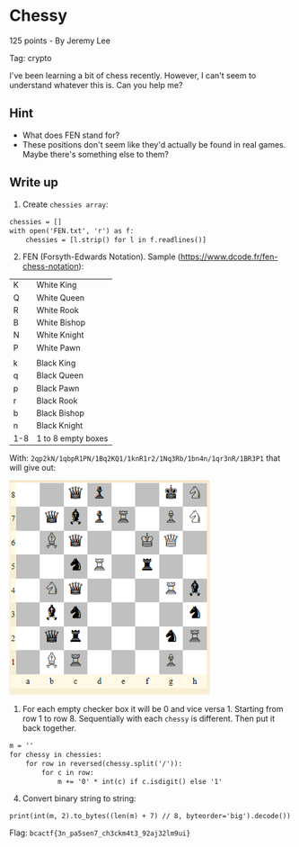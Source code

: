 # Chessy

125 points - By Jeremy Lee

Tag: crypto

I've been learning a bit of chess recently. However, I can't seem to understand whatever this is. Can you help me?

## Hint
- What does FEN stand for?
- These positions don't seem like they'd actually be found in real games. Maybe there's something else to them?

## Write up

1. Create `chessies array`:

``` python3
chessies = []
with open('FEN.txt', 'r') as f:
    chessies = [l.strip() for l in f.readlines()]
```
2. FEN (Forsyth-Edwards Notation). Sample (https://www.dcode.fr/fen-chess-notation):

||      |
|-------|-------------------|
|K	    |White King	        |
|Q	    |White Queen        |
|R	    |White Rook	        |
|B	    |White Bishop	    |
|N	    |White Knight	    |
|P	    |White Pawn	        |
|       |                   | 
|k	    |Black King         |
|q	    |Black Queen        |
|p	    |Black Pawn         |
|r	    |Black Rook         |
|b	    |Black Bishop       |
|n	    |Black Knight       |
|1-8	|1 to 8 empty boxes |

With: `2qp2kN/1qbpR1PN/1Bq2KQ1/1knR1r2/1Nq3Rb/1bn4n/1qr3nR/1BR3P1` that will give out:

![](chess.png)



1. For each empty checker box it will be 0 and vice versa 1. Starting from row 1 to row 8. Sequentially with each `chessy` is different. Then put it back together.

``` python3
m = ''
for chessy in chessies:
    for row in reversed(chessy.split('/')):
        for c in row:
            m += '0' * int(c) if c.isdigit() else '1'
```

4. Convert binary string to string:

``` python3
print(int(m, 2).to_bytes((len(m) + 7) // 8, byteorder='big').decode())
```

Flag: `bcactf{3n_pa5sen7_ch3ckm4t3_92aj32lm9ui}`